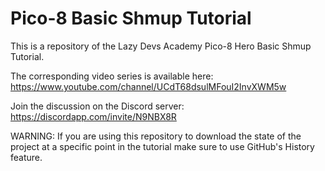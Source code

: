 # Pico-8 Basic Shmup Tutorial

This is a repository of the Lazy Devs Academy Pico-8 Hero Basic Shmup Tutorial. 

The corresponding video series is available here:
https://www.youtube.com/channel/UCdT68dsulMFouI2InvXWM5w

Join the discussion on the Discord server: 
https://discordapp.com/invite/N9NBX8R

WARNING: If you are using this repository to download the state of the project at a specific point in the tutorial make sure to use GitHub's History feature.
